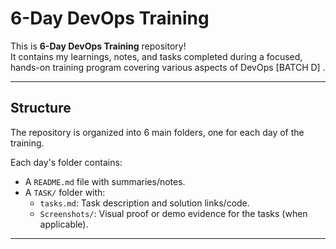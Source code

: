 # 6-Day DevOps Training 

This is **6-Day DevOps Training** repository!  
It contains my learnings, notes, and tasks completed during a focused, hands-on training program covering various aspects of DevOps [BATCH D] .

---

## Structure

The repository is organized into 6 main folders, one for each day of the training.

Each day's folder contains:
- A `README.md` file with summaries/notes.
- A `TASK/` folder with:
  - `tasks.md`: Task description and solution links/code.
  - `Screenshots/`: Visual proof or demo evidence for the tasks (when applicable).

---

